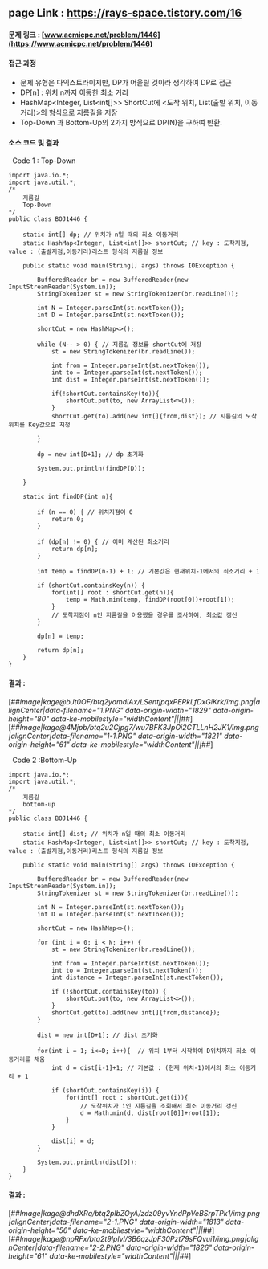 ## page Link : https://rays-space.tistory.com/16


#### 문제 링크 : [www.acmicpc.net/problem/1446](https://www.acmicpc.net/problem/1446)


#### 접근 과정 

-   문제 유형은 다익스트라이지만, DP가 어울릴 것이라 생각하여 DP로 접근
-   DP\[n\] : 위치 n까지 이동한 최소 거리
-   HashMap<Integer, List<int\[\]>> ShortCut에 <도착 위치, List(출발 위치, 이동 거리)>의 형식으로 지름길을 저장
-   Top-Down 과 Bottom-Up의 2가지 방식으로 DP(N)을 구하여 반환.

#### 소스 코드 및 결과

  Code 1 : Top-Down

```
import java.io.*;
import java.util.*;
/* 
    지름길
    Top-Down
*/
public class BOJ1446 {

    static int[] dp; // 위치가 n일 때의 최소 이동거리
    static HashMap<Integer, List<int[]>> shortCut; // key : 도착지점, value : (출발지점,이동거리)리스트 형식의 지름길 정보

    public static void main(String[] args) throws IOException {

        BufferedReader br = new BufferedReader(new InputStreamReader(System.in));
        StringTokenizer st = new StringTokenizer(br.readLine());

        int N = Integer.parseInt(st.nextToken());
        int D = Integer.parseInt(st.nextToken());

        shortCut = new HashMap<>();

        while (N-- > 0) { // 지름길 정보를 shortCut에 저장
            st = new StringTokenizer(br.readLine());

            int from = Integer.parseInt(st.nextToken());
            int to = Integer.parseInt(st.nextToken());
            int dist = Integer.parseInt(st.nextToken());

            if(!shortCut.containsKey(to)){
                shortCut.put(to, new ArrayList<>());
            }
            shortCut.get(to).add(new int[]{from,dist}); // 지름길의 도착 위치를 Key값으로 지정

        }

        dp = new int[D+1]; // dp 초기화

        System.out.println(findDP(D)); 
        
    }

    static int findDP(int n){

        if (n == 0) { // 위치지점이 0
            return 0;
        }

        if (dp[n] != 0) { // 이미 계산된 최소거리
            return dp[n];
        }

        int temp = findDP(n-1) + 1; // 기본값은 현재위치-1에서의 최소거리 + 1

        if (shortCut.containsKey(n)) {
            for(int[] root : shortCut.get(n)){
                temp = Math.min(temp, findDP(root[0])+root[1]);
            } 
            // 도착지점이 n인 지름길을 이용했을 경우를 조사하여, 최소값 갱신
        }

        dp[n] = temp;

        return dp[n];
    }    
}

```

#### 결과 : 

[##_Image|kage@bJt0OF/btq2yamdIAx/LSentjpqxPERkLfDxGiKrk/img.png|alignCenter|data-filename="1.PNG" data-origin-width="1829" data-origin-height="80" data-ke-mobilestyle="widthContent"|||_##][##_Image|kage@4Mjpb/btq2u2Cjpg7/wu7BFK3JpOi2CTLLnH2JK1/img.png|alignCenter|data-filename="1-1.PNG" data-origin-width="1821" data-origin-height="61" data-ke-mobilestyle="widthContent"|||_##]

  Code 2 :Bottom-Up

```
import java.io.*;
import java.util.*;
/* 
    지름길
    bottom-up 
*/
public class BOJ1446 {

    static int[] dist; // 위치가 n일 때의 최소 이동거리 
    static HashMap<Integer, List<int[]>> shortCut; // key : 도착지점, value : (출발지점,이동거리)리스트 형식의 지름길 정보

    public static void main(String[] args) throws IOException {

        BufferedReader br = new BufferedReader(new InputStreamReader(System.in));
        StringTokenizer st = new StringTokenizer(br.readLine());

        int N = Integer.parseInt(st.nextToken());
        int D = Integer.parseInt(st.nextToken());

        shortCut = new HashMap<>();

        for (int i = 0; i < N; i++) {
            st = new StringTokenizer(br.readLine());

            int from = Integer.parseInt(st.nextToken());
            int to = Integer.parseInt(st.nextToken());
            int distance = Integer.parseInt(st.nextToken());

            if (!shortCut.containsKey(to)) {
                shortCut.put(to, new ArrayList<>());
            }
            shortCut.get(to).add(new int[]{from,distance});
        }

        dist = new int[D+1]; // dist 초기화

        for(int i = 1; i<=D; i++){  // 위치 1부터 시작하여 D위치까지 최소 이동거리를 채움
            int d = dist[i-1]+1; // 기본값 : (현재 위치-1)에서의 최소 이동거리 + 1

            if (shortCut.containsKey(i)) {
                for(int[] root : shortCut.get(i)){
                    // 도착위치가 i인 지름길을 조회해서 최소 이동거리 갱신
                    d = Math.min(d, dist[root[0]]+root[1]);
                }
            }

            dist[i] = d;            
        }

        System.out.println(dist[D]);
    }
}

```

#### 결과 : 

[##_Image|kage@dhdXRq/btq2plbZOyA/zdz09yvYndPpVeBSrpTPk1/img.png|alignCenter|data-filename="2-1.PNG" data-origin-width="1813" data-origin-height="56" data-ke-mobilestyle="widthContent"|||_##][##_Image|kage@npRFx/btq2t9Iplvl/3B6qzJpF30Pzt79sFQvui1/img.png|alignCenter|data-filename="2-2.PNG" data-origin-width="1826" data-origin-height="61" data-ke-mobilestyle="widthContent"|||_##]
